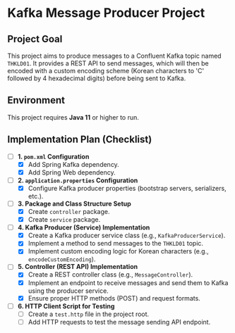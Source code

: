 # Kafka Message Producer Project

## Project Goal

This project aims to produce messages to a Confluent Kafka topic named `THKLD01`. It provides a REST API to send messages, which will then be encoded with a custom encoding scheme (Korean characters to 'C' followed by 4 hexadecimal digits) before being sent to Kafka.

## Environment

This project requires **Java 11** or higher to run.

## Implementation Plan (Checklist)

- [ ] **1. `pom.xml` Configuration**
  - [x] Add Spring Kafka dependency.
  - [x] Add Spring Web dependency.

- [ ] **2. `application.properties` Configuration**
  - [x] Configure Kafka producer properties (bootstrap servers, serializers, etc.).

- [ ] **3. Package and Class Structure Setup**
  - [x] Create `controller` package.
  - [x] Create `service` package.

- [ ] **4. Kafka Producer (Service) Implementation**
  - [x] Create a Kafka producer service class (e.g., `KafkaProducerService`).
  - [x] Implement a method to send messages to the `THKLD01` topic.
  - [x] Implement custom encoding logic for Korean characters (e.g., `encodeCustomEncoding`).

- [ ] **5. Controller (REST API) Implementation**
  - [x] Create a REST controller class (e.g., `MessageController`).
  - [x] Implement an endpoint to receive messages and send them to Kafka using the producer service.
  - [x] Ensure proper HTTP methods (POST) and request formats.

- [ ] **6. HTTP Client Script for Testing**
  - [ ] Create a `test.http` file in the project root.
  - [ ] Add HTTP requests to test the message sending API endpoint.